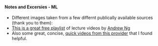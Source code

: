 #### Notes and Excersies - ML

- Different images taken from a few differnt publically available sources (thank you to them):
- [This is a great free playlist](https://www.youtube.com/watch?v=jGwO_UgTS7I&list=PLoROMvodv4rMiGQp3WXShtMGgzqpfVfbU) of lecture videos by [Andrew Ng](https://www.andrewng.org/)
- Also some great, concise, [quick videos from this provider](https://www.youtube.com/@machinelearninglessons9276) that I found helpful.
